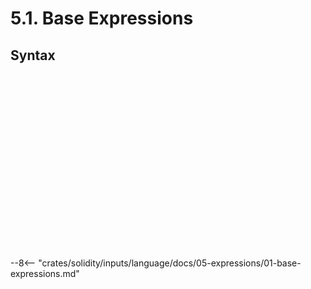 <!-- This file is generated automatically by infrastructure scripts. Please don't edit by hand. -->

# 5.1. Base Expressions

## Syntax

```{ .ebnf #Expression }

```

<pre ebnf-snippet="Expression" style="display: none;"><a href="#Expression"><span class="k">Expression</span></a><span class="o"> = </span><span class="cm">(* variant: *)</span><span class="o"> </span><a href="#AssignmentExpression"><span class="k">AssignmentExpression</span></a><br /><span class="o">           | </span><span class="cm">(* variant: *)</span><span class="o"> </span><a href="#ConditionalExpression"><span class="k">ConditionalExpression</span></a><br /><span class="o">           | </span><span class="cm">(* variant: *)</span><span class="o"> </span><a href="#OrExpression"><span class="k">OrExpression</span></a><br /><span class="o">           | </span><span class="cm">(* variant: *)</span><span class="o"> </span><a href="#AndExpression"><span class="k">AndExpression</span></a><br /><span class="o">           | </span><span class="cm">(* variant: *)</span><span class="o"> </span><a href="#EqualityExpression"><span class="k">EqualityExpression</span></a><br /><span class="o">           | </span><span class="cm">(* variant: *)</span><span class="o"> </span><a href="#InequalityExpression"><span class="k">InequalityExpression</span></a><br /><span class="o">           | </span><span class="cm">(* variant: *)</span><span class="o"> </span><a href="#BitwiseOrExpression"><span class="k">BitwiseOrExpression</span></a><br /><span class="o">           | </span><span class="cm">(* variant: *)</span><span class="o"> </span><a href="#BitwiseXorExpression"><span class="k">BitwiseXorExpression</span></a><br /><span class="o">           | </span><span class="cm">(* variant: *)</span><span class="o"> </span><a href="#BitwiseAndExpression"><span class="k">BitwiseAndExpression</span></a><br /><span class="o">           | </span><span class="cm">(* variant: *)</span><span class="o"> </span><a href="#ShiftExpression"><span class="k">ShiftExpression</span></a><br /><span class="o">           | </span><span class="cm">(* variant: *)</span><span class="o"> </span><a href="#AdditiveExpression"><span class="k">AdditiveExpression</span></a><br /><span class="o">           | </span><span class="cm">(* variant: *)</span><span class="o"> </span><a href="#MultiplicativeExpression"><span class="k">MultiplicativeExpression</span></a><br /><span class="o">           | </span><span class="cm">(* variant: *)</span><span class="o"> </span><a href="#ExponentiationExpression"><span class="k">ExponentiationExpression</span></a><br /><span class="o">           | </span><span class="cm">(* variant: *)</span><span class="o"> </span><a href="#PostfixExpression"><span class="k">PostfixExpression</span></a><br /><span class="o">           | </span><span class="cm">(* variant: *)</span><span class="o"> </span><a href="#PrefixExpression"><span class="k">PrefixExpression</span></a><br /><span class="o">           | </span><span class="cm">(* variant: *)</span><span class="o"> </span><a href="#FunctionCallExpression"><span class="k">FunctionCallExpression</span></a><br /><span class="o">           | </span><span class="cm">(* variant: *)</span><span class="o"> </span><a href="#CallOptionsExpression"><span class="k">CallOptionsExpression</span></a><br /><span class="o">           | </span><span class="cm">(* variant: *)</span><span class="o"> </span><a href="#MemberAccessExpression"><span class="k">MemberAccessExpression</span></a><br /><span class="o">           | </span><span class="cm">(* variant: *)</span><span class="o"> </span><a href="#IndexAccessExpression"><span class="k">IndexAccessExpression</span></a><br /><span class="o">           | </span><span class="cm">(* variant: *)</span><span class="o"> </span><a href="../03-primary-expressions#NewExpression"><span class="k">NewExpression</span></a><br /><span class="o">           | </span><span class="cm">(* variant: *)</span><span class="o"> </span><a href="../03-primary-expressions#TupleExpression"><span class="k">TupleExpression</span></a><br /><span class="o">           | </span><span class="cm">(* variant: *)</span><span class="o"> </span><a href="../03-primary-expressions#TypeExpression"><span class="k">TypeExpression</span></a><span class="o"> </span><span class="cm">(* Introduced in 0.5.3 *)</span><br /><span class="o">           | </span><span class="cm">(* variant: *)</span><span class="o"> </span><a href="../03-primary-expressions#ArrayExpression"><span class="k">ArrayExpression</span></a><br /><span class="o">           | </span><span class="cm">(* variant: *)</span><span class="o"> </span><a href="../04-numbers#HexNumberExpression"><span class="k">HexNumberExpression</span></a><br /><span class="o">           | </span><span class="cm">(* variant: *)</span><span class="o"> </span><a href="../04-numbers#DecimalNumberExpression"><span class="k">DecimalNumberExpression</span></a><br /><span class="o">           | </span><span class="cm">(* variant: *)</span><span class="o"> </span><a href="../05-strings#StringExpression"><span class="k">StringExpression</span></a><br /><span class="o">           | </span><span class="cm">(* variant: *)</span><span class="o"> </span><a href="../../03-types/02-elementary-types#ElementaryType"><span class="k">ElementaryType</span></a><br /><span class="o">           | </span><span class="cm">(* variant: *)</span><span class="o"> </span><a href="../../01-file-structure/08-keywords#PayableKeyword"><span class="k">PAYABLE_KEYWORD</span></a><span class="o"> </span><span class="cm">(* Introduced in 0.6.0 *)</span><br /><span class="o">           | </span><span class="cm">(* variant: *)</span><span class="o"> </span><a href="../../01-file-structure/08-keywords#ThisKeyword"><span class="k">THIS_KEYWORD</span></a><br /><span class="o">           | </span><span class="cm">(* variant: *)</span><span class="o"> </span><a href="../../01-file-structure/08-keywords#SuperKeyword"><span class="k">SUPER_KEYWORD</span></a><br /><span class="o">           | </span><span class="cm">(* variant: *)</span><span class="o"> </span><a href="../../01-file-structure/08-keywords#TrueKeyword"><span class="k">TRUE_KEYWORD</span></a><br /><span class="o">           | </span><span class="cm">(* variant: *)</span><span class="o"> </span><a href="../../01-file-structure/08-keywords#FalseKeyword"><span class="k">FALSE_KEYWORD</span></a><br /><span class="o">           | </span><span class="cm">(* variant: *)</span><span class="o"> </span><a href="../06-identifiers#Identifier"><span class="k">IDENTIFIER</span></a><span class="o">;</span></pre>

```{ .ebnf #AssignmentExpression }

```

<pre ebnf-snippet="AssignmentExpression" style="display: none;"><span class="cm">(* Left-associative binary operator *)</span><br /><a href="#AssignmentExpression"><span class="k">AssignmentExpression</span></a><span class="o"> = </span><span class="cm">(* left_operand: *)</span><span class="o"> </span><a href="#Expression"><span class="k">Expression</span></a><br /><span class="o">                       </span><span class="cm">(* operator: *)</span><span class="o"> </span><a href="../../01-file-structure/09-punctuation#Equal"><span class="k">EQUAL</span></a><br /><span class="o">                       </span><span class="cm">(* right_operand: *)</span><span class="o"> </span><a href="#Expression"><span class="k">Expression</span></a><span class="o">;</span><br /><br /><span class="cm">(* Left-associative binary operator *)</span><br /><a href="#AssignmentExpression"><span class="k">AssignmentExpression</span></a><span class="o"> = </span><span class="cm">(* left_operand: *)</span><span class="o"> </span><a href="#Expression"><span class="k">Expression</span></a><br /><span class="o">                       </span><span class="cm">(* operator: *)</span><span class="o"> </span><a href="../../01-file-structure/09-punctuation#BarEqual"><span class="k">BAR_EQUAL</span></a><br /><span class="o">                       </span><span class="cm">(* right_operand: *)</span><span class="o"> </span><a href="#Expression"><span class="k">Expression</span></a><span class="o">;</span><br /><br /><span class="cm">(* Left-associative binary operator *)</span><br /><a href="#AssignmentExpression"><span class="k">AssignmentExpression</span></a><span class="o"> = </span><span class="cm">(* left_operand: *)</span><span class="o"> </span><a href="#Expression"><span class="k">Expression</span></a><br /><span class="o">                       </span><span class="cm">(* operator: *)</span><span class="o"> </span><a href="../../01-file-structure/09-punctuation#PlusEqual"><span class="k">PLUS_EQUAL</span></a><br /><span class="o">                       </span><span class="cm">(* right_operand: *)</span><span class="o"> </span><a href="#Expression"><span class="k">Expression</span></a><span class="o">;</span><br /><br /><span class="cm">(* Left-associative binary operator *)</span><br /><a href="#AssignmentExpression"><span class="k">AssignmentExpression</span></a><span class="o"> = </span><span class="cm">(* left_operand: *)</span><span class="o"> </span><a href="#Expression"><span class="k">Expression</span></a><br /><span class="o">                       </span><span class="cm">(* operator: *)</span><span class="o"> </span><a href="../../01-file-structure/09-punctuation#MinusEqual"><span class="k">MINUS_EQUAL</span></a><br /><span class="o">                       </span><span class="cm">(* right_operand: *)</span><span class="o"> </span><a href="#Expression"><span class="k">Expression</span></a><span class="o">;</span><br /><br /><span class="cm">(* Left-associative binary operator *)</span><br /><a href="#AssignmentExpression"><span class="k">AssignmentExpression</span></a><span class="o"> = </span><span class="cm">(* left_operand: *)</span><span class="o"> </span><a href="#Expression"><span class="k">Expression</span></a><br /><span class="o">                       </span><span class="cm">(* operator: *)</span><span class="o"> </span><a href="../../01-file-structure/09-punctuation#CaretEqual"><span class="k">CARET_EQUAL</span></a><br /><span class="o">                       </span><span class="cm">(* right_operand: *)</span><span class="o"> </span><a href="#Expression"><span class="k">Expression</span></a><span class="o">;</span><br /><br /><span class="cm">(* Left-associative binary operator *)</span><br /><a href="#AssignmentExpression"><span class="k">AssignmentExpression</span></a><span class="o"> = </span><span class="cm">(* left_operand: *)</span><span class="o"> </span><a href="#Expression"><span class="k">Expression</span></a><br /><span class="o">                       </span><span class="cm">(* operator: *)</span><span class="o"> </span><a href="../../01-file-structure/09-punctuation#SlashEqual"><span class="k">SLASH_EQUAL</span></a><br /><span class="o">                       </span><span class="cm">(* right_operand: *)</span><span class="o"> </span><a href="#Expression"><span class="k">Expression</span></a><span class="o">;</span><br /><br /><span class="cm">(* Left-associative binary operator *)</span><br /><a href="#AssignmentExpression"><span class="k">AssignmentExpression</span></a><span class="o"> = </span><span class="cm">(* left_operand: *)</span><span class="o"> </span><a href="#Expression"><span class="k">Expression</span></a><br /><span class="o">                       </span><span class="cm">(* operator: *)</span><span class="o"> </span><a href="../../01-file-structure/09-punctuation#PercentEqual"><span class="k">PERCENT_EQUAL</span></a><br /><span class="o">                       </span><span class="cm">(* right_operand: *)</span><span class="o"> </span><a href="#Expression"><span class="k">Expression</span></a><span class="o">;</span><br /><br /><span class="cm">(* Left-associative binary operator *)</span><br /><a href="#AssignmentExpression"><span class="k">AssignmentExpression</span></a><span class="o"> = </span><span class="cm">(* left_operand: *)</span><span class="o"> </span><a href="#Expression"><span class="k">Expression</span></a><br /><span class="o">                       </span><span class="cm">(* operator: *)</span><span class="o"> </span><a href="../../01-file-structure/09-punctuation#AsteriskEqual"><span class="k">ASTERISK_EQUAL</span></a><br /><span class="o">                       </span><span class="cm">(* right_operand: *)</span><span class="o"> </span><a href="#Expression"><span class="k">Expression</span></a><span class="o">;</span><br /><br /><span class="cm">(* Left-associative binary operator *)</span><br /><a href="#AssignmentExpression"><span class="k">AssignmentExpression</span></a><span class="o"> = </span><span class="cm">(* left_operand: *)</span><span class="o"> </span><a href="#Expression"><span class="k">Expression</span></a><br /><span class="o">                       </span><span class="cm">(* operator: *)</span><span class="o"> </span><a href="../../01-file-structure/09-punctuation#AmpersandEqual"><span class="k">AMPERSAND_EQUAL</span></a><br /><span class="o">                       </span><span class="cm">(* right_operand: *)</span><span class="o"> </span><a href="#Expression"><span class="k">Expression</span></a><span class="o">;</span><br /><br /><span class="cm">(* Left-associative binary operator *)</span><br /><a href="#AssignmentExpression"><span class="k">AssignmentExpression</span></a><span class="o"> = </span><span class="cm">(* left_operand: *)</span><span class="o"> </span><a href="#Expression"><span class="k">Expression</span></a><br /><span class="o">                       </span><span class="cm">(* operator: *)</span><span class="o"> </span><a href="../../01-file-structure/09-punctuation#LessThanLessThanEqual"><span class="k">LESS_THAN_LESS_THAN_EQUAL</span></a><br /><span class="o">                       </span><span class="cm">(* right_operand: *)</span><span class="o"> </span><a href="#Expression"><span class="k">Expression</span></a><span class="o">;</span><br /><br /><span class="cm">(* Left-associative binary operator *)</span><br /><a href="#AssignmentExpression"><span class="k">AssignmentExpression</span></a><span class="o"> = </span><span class="cm">(* left_operand: *)</span><span class="o"> </span><a href="#Expression"><span class="k">Expression</span></a><br /><span class="o">                       </span><span class="cm">(* operator: *)</span><span class="o"> </span><a href="../../01-file-structure/09-punctuation#GreaterThanGreaterThanEqual"><span class="k">GREATER_THAN_GREATER_THAN_EQUAL</span></a><br /><span class="o">                       </span><span class="cm">(* right_operand: *)</span><span class="o"> </span><a href="#Expression"><span class="k">Expression</span></a><span class="o">;</span><br /><br /><span class="cm">(* Left-associative binary operator *)</span><br /><a href="#AssignmentExpression"><span class="k">AssignmentExpression</span></a><span class="o"> = </span><span class="cm">(* left_operand: *)</span><span class="o"> </span><a href="#Expression"><span class="k">Expression</span></a><br /><span class="o">                       </span><span class="cm">(* operator: *)</span><span class="o"> </span><a href="../../01-file-structure/09-punctuation#GreaterThanGreaterThanGreaterThanEqual"><span class="k">GREATER_THAN_GREATER_THAN_GREATER_THAN_EQUAL</span></a><br /><span class="o">                       </span><span class="cm">(* right_operand: *)</span><span class="o"> </span><a href="#Expression"><span class="k">Expression</span></a><span class="o">;</span></pre>

```{ .ebnf #ConditionalExpression }

```

<pre ebnf-snippet="ConditionalExpression" style="display: none;"><span class="cm">(* Postfix unary operator *)</span><br /><a href="#ConditionalExpression"><span class="k">ConditionalExpression</span></a><span class="o"> = </span><span class="cm">(* operand: *)</span><span class="o"> </span><a href="#Expression"><span class="k">Expression</span></a><br /><span class="o">                        </span><span class="cm">(* question_mark: *)</span><span class="o"> </span><a href="../../01-file-structure/09-punctuation#QuestionMark"><span class="k">QUESTION_MARK</span></a><br /><span class="o">                        </span><span class="cm">(* true_expression: *)</span><span class="o"> </span><a href="#Expression"><span class="k">Expression</span></a><br /><span class="o">                        </span><span class="cm">(* colon: *)</span><span class="o"> </span><a href="../../01-file-structure/09-punctuation#Colon"><span class="k">COLON</span></a><br /><span class="o">                        </span><span class="cm">(* false_expression: *)</span><span class="o"> </span><a href="#Expression"><span class="k">Expression</span></a><span class="o">;</span></pre>

```{ .ebnf #OrExpression }

```

<pre ebnf-snippet="OrExpression" style="display: none;"><span class="cm">(* Left-associative binary operator *)</span><br /><a href="#OrExpression"><span class="k">OrExpression</span></a><span class="o"> = </span><span class="cm">(* left_operand: *)</span><span class="o"> </span><a href="#Expression"><span class="k">Expression</span></a><br /><span class="o">               </span><span class="cm">(* operator: *)</span><span class="o"> </span><a href="../../01-file-structure/09-punctuation#BarBar"><span class="k">BAR_BAR</span></a><br /><span class="o">               </span><span class="cm">(* right_operand: *)</span><span class="o"> </span><a href="#Expression"><span class="k">Expression</span></a><span class="o">;</span></pre>

```{ .ebnf #AndExpression }

```

<pre ebnf-snippet="AndExpression" style="display: none;"><span class="cm">(* Left-associative binary operator *)</span><br /><a href="#AndExpression"><span class="k">AndExpression</span></a><span class="o"> = </span><span class="cm">(* left_operand: *)</span><span class="o"> </span><a href="#Expression"><span class="k">Expression</span></a><br /><span class="o">                </span><span class="cm">(* operator: *)</span><span class="o"> </span><a href="../../01-file-structure/09-punctuation#AmpersandAmpersand"><span class="k">AMPERSAND_AMPERSAND</span></a><br /><span class="o">                </span><span class="cm">(* right_operand: *)</span><span class="o"> </span><a href="#Expression"><span class="k">Expression</span></a><span class="o">;</span></pre>

```{ .ebnf #EqualityExpression }

```

<pre ebnf-snippet="EqualityExpression" style="display: none;"><span class="cm">(* Left-associative binary operator *)</span><br /><a href="#EqualityExpression"><span class="k">EqualityExpression</span></a><span class="o"> = </span><span class="cm">(* left_operand: *)</span><span class="o"> </span><a href="#Expression"><span class="k">Expression</span></a><br /><span class="o">                     </span><span class="cm">(* operator: *)</span><span class="o"> </span><a href="../../01-file-structure/09-punctuation#EqualEqual"><span class="k">EQUAL_EQUAL</span></a><br /><span class="o">                     </span><span class="cm">(* right_operand: *)</span><span class="o"> </span><a href="#Expression"><span class="k">Expression</span></a><span class="o">;</span><br /><br /><span class="cm">(* Left-associative binary operator *)</span><br /><a href="#EqualityExpression"><span class="k">EqualityExpression</span></a><span class="o"> = </span><span class="cm">(* left_operand: *)</span><span class="o"> </span><a href="#Expression"><span class="k">Expression</span></a><br /><span class="o">                     </span><span class="cm">(* operator: *)</span><span class="o"> </span><a href="../../01-file-structure/09-punctuation#BangEqual"><span class="k">BANG_EQUAL</span></a><br /><span class="o">                     </span><span class="cm">(* right_operand: *)</span><span class="o"> </span><a href="#Expression"><span class="k">Expression</span></a><span class="o">;</span></pre>

```{ .ebnf #InequalityExpression }

```

<pre ebnf-snippet="InequalityExpression" style="display: none;"><span class="cm">(* Left-associative binary operator *)</span><br /><a href="#InequalityExpression"><span class="k">InequalityExpression</span></a><span class="o"> = </span><span class="cm">(* left_operand: *)</span><span class="o"> </span><a href="#Expression"><span class="k">Expression</span></a><br /><span class="o">                       </span><span class="cm">(* operator: *)</span><span class="o"> </span><a href="../../01-file-structure/09-punctuation#LessThan"><span class="k">LESS_THAN</span></a><br /><span class="o">                       </span><span class="cm">(* right_operand: *)</span><span class="o"> </span><a href="#Expression"><span class="k">Expression</span></a><span class="o">;</span><br /><br /><span class="cm">(* Left-associative binary operator *)</span><br /><a href="#InequalityExpression"><span class="k">InequalityExpression</span></a><span class="o"> = </span><span class="cm">(* left_operand: *)</span><span class="o"> </span><a href="#Expression"><span class="k">Expression</span></a><br /><span class="o">                       </span><span class="cm">(* operator: *)</span><span class="o"> </span><a href="../../01-file-structure/09-punctuation#GreaterThan"><span class="k">GREATER_THAN</span></a><br /><span class="o">                       </span><span class="cm">(* right_operand: *)</span><span class="o"> </span><a href="#Expression"><span class="k">Expression</span></a><span class="o">;</span><br /><br /><span class="cm">(* Left-associative binary operator *)</span><br /><a href="#InequalityExpression"><span class="k">InequalityExpression</span></a><span class="o"> = </span><span class="cm">(* left_operand: *)</span><span class="o"> </span><a href="#Expression"><span class="k">Expression</span></a><br /><span class="o">                       </span><span class="cm">(* operator: *)</span><span class="o"> </span><a href="../../01-file-structure/09-punctuation#LessThanEqual"><span class="k">LESS_THAN_EQUAL</span></a><br /><span class="o">                       </span><span class="cm">(* right_operand: *)</span><span class="o"> </span><a href="#Expression"><span class="k">Expression</span></a><span class="o">;</span><br /><br /><span class="cm">(* Left-associative binary operator *)</span><br /><a href="#InequalityExpression"><span class="k">InequalityExpression</span></a><span class="o"> = </span><span class="cm">(* left_operand: *)</span><span class="o"> </span><a href="#Expression"><span class="k">Expression</span></a><br /><span class="o">                       </span><span class="cm">(* operator: *)</span><span class="o"> </span><a href="../../01-file-structure/09-punctuation#GreaterThanEqual"><span class="k">GREATER_THAN_EQUAL</span></a><br /><span class="o">                       </span><span class="cm">(* right_operand: *)</span><span class="o"> </span><a href="#Expression"><span class="k">Expression</span></a><span class="o">;</span></pre>

```{ .ebnf #BitwiseOrExpression }

```

<pre ebnf-snippet="BitwiseOrExpression" style="display: none;"><span class="cm">(* Left-associative binary operator *)</span><br /><a href="#BitwiseOrExpression"><span class="k">BitwiseOrExpression</span></a><span class="o"> = </span><span class="cm">(* left_operand: *)</span><span class="o"> </span><a href="#Expression"><span class="k">Expression</span></a><br /><span class="o">                      </span><span class="cm">(* operator: *)</span><span class="o"> </span><a href="../../01-file-structure/09-punctuation#Bar"><span class="k">BAR</span></a><br /><span class="o">                      </span><span class="cm">(* right_operand: *)</span><span class="o"> </span><a href="#Expression"><span class="k">Expression</span></a><span class="o">;</span></pre>

```{ .ebnf #BitwiseXorExpression }

```

<pre ebnf-snippet="BitwiseXorExpression" style="display: none;"><span class="cm">(* Left-associative binary operator *)</span><br /><a href="#BitwiseXorExpression"><span class="k">BitwiseXorExpression</span></a><span class="o"> = </span><span class="cm">(* left_operand: *)</span><span class="o"> </span><a href="#Expression"><span class="k">Expression</span></a><br /><span class="o">                       </span><span class="cm">(* operator: *)</span><span class="o"> </span><a href="../../01-file-structure/09-punctuation#Caret"><span class="k">CARET</span></a><br /><span class="o">                       </span><span class="cm">(* right_operand: *)</span><span class="o"> </span><a href="#Expression"><span class="k">Expression</span></a><span class="o">;</span></pre>

```{ .ebnf #BitwiseAndExpression }

```

<pre ebnf-snippet="BitwiseAndExpression" style="display: none;"><span class="cm">(* Left-associative binary operator *)</span><br /><a href="#BitwiseAndExpression"><span class="k">BitwiseAndExpression</span></a><span class="o"> = </span><span class="cm">(* left_operand: *)</span><span class="o"> </span><a href="#Expression"><span class="k">Expression</span></a><br /><span class="o">                       </span><span class="cm">(* operator: *)</span><span class="o"> </span><a href="../../01-file-structure/09-punctuation#Ampersand"><span class="k">AMPERSAND</span></a><br /><span class="o">                       </span><span class="cm">(* right_operand: *)</span><span class="o"> </span><a href="#Expression"><span class="k">Expression</span></a><span class="o">;</span></pre>

```{ .ebnf #ShiftExpression }

```

<pre ebnf-snippet="ShiftExpression" style="display: none;"><span class="cm">(* Left-associative binary operator *)</span><br /><a href="#ShiftExpression"><span class="k">ShiftExpression</span></a><span class="o"> = </span><span class="cm">(* left_operand: *)</span><span class="o"> </span><a href="#Expression"><span class="k">Expression</span></a><br /><span class="o">                  </span><span class="cm">(* operator: *)</span><span class="o"> </span><a href="../../01-file-structure/09-punctuation#LessThanLessThan"><span class="k">LESS_THAN_LESS_THAN</span></a><br /><span class="o">                  </span><span class="cm">(* right_operand: *)</span><span class="o"> </span><a href="#Expression"><span class="k">Expression</span></a><span class="o">;</span><br /><br /><span class="cm">(* Left-associative binary operator *)</span><br /><a href="#ShiftExpression"><span class="k">ShiftExpression</span></a><span class="o"> = </span><span class="cm">(* left_operand: *)</span><span class="o"> </span><a href="#Expression"><span class="k">Expression</span></a><br /><span class="o">                  </span><span class="cm">(* operator: *)</span><span class="o"> </span><a href="../../01-file-structure/09-punctuation#GreaterThanGreaterThan"><span class="k">GREATER_THAN_GREATER_THAN</span></a><br /><span class="o">                  </span><span class="cm">(* right_operand: *)</span><span class="o"> </span><a href="#Expression"><span class="k">Expression</span></a><span class="o">;</span><br /><br /><span class="cm">(* Left-associative binary operator *)</span><br /><a href="#ShiftExpression"><span class="k">ShiftExpression</span></a><span class="o"> = </span><span class="cm">(* left_operand: *)</span><span class="o"> </span><a href="#Expression"><span class="k">Expression</span></a><br /><span class="o">                  </span><span class="cm">(* operator: *)</span><span class="o"> </span><a href="../../01-file-structure/09-punctuation#GreaterThanGreaterThanGreaterThan"><span class="k">GREATER_THAN_GREATER_THAN_GREATER_THAN</span></a><br /><span class="o">                  </span><span class="cm">(* right_operand: *)</span><span class="o"> </span><a href="#Expression"><span class="k">Expression</span></a><span class="o">;</span></pre>

```{ .ebnf #AdditiveExpression }

```

<pre ebnf-snippet="AdditiveExpression" style="display: none;"><span class="cm">(* Left-associative binary operator *)</span><br /><a href="#AdditiveExpression"><span class="k">AdditiveExpression</span></a><span class="o"> = </span><span class="cm">(* left_operand: *)</span><span class="o"> </span><a href="#Expression"><span class="k">Expression</span></a><br /><span class="o">                     </span><span class="cm">(* operator: *)</span><span class="o"> </span><a href="../../01-file-structure/09-punctuation#Plus"><span class="k">PLUS</span></a><br /><span class="o">                     </span><span class="cm">(* right_operand: *)</span><span class="o"> </span><a href="#Expression"><span class="k">Expression</span></a><span class="o">;</span><br /><br /><span class="cm">(* Left-associative binary operator *)</span><br /><a href="#AdditiveExpression"><span class="k">AdditiveExpression</span></a><span class="o"> = </span><span class="cm">(* left_operand: *)</span><span class="o"> </span><a href="#Expression"><span class="k">Expression</span></a><br /><span class="o">                     </span><span class="cm">(* operator: *)</span><span class="o"> </span><a href="../../01-file-structure/09-punctuation#Minus"><span class="k">MINUS</span></a><br /><span class="o">                     </span><span class="cm">(* right_operand: *)</span><span class="o"> </span><a href="#Expression"><span class="k">Expression</span></a><span class="o">;</span></pre>

```{ .ebnf #MultiplicativeExpression }

```

<pre ebnf-snippet="MultiplicativeExpression" style="display: none;"><span class="cm">(* Left-associative binary operator *)</span><br /><a href="#MultiplicativeExpression"><span class="k">MultiplicativeExpression</span></a><span class="o"> = </span><span class="cm">(* left_operand: *)</span><span class="o"> </span><a href="#Expression"><span class="k">Expression</span></a><br /><span class="o">                           </span><span class="cm">(* operator: *)</span><span class="o"> </span><a href="../../01-file-structure/09-punctuation#Asterisk"><span class="k">ASTERISK</span></a><br /><span class="o">                           </span><span class="cm">(* right_operand: *)</span><span class="o"> </span><a href="#Expression"><span class="k">Expression</span></a><span class="o">;</span><br /><br /><span class="cm">(* Left-associative binary operator *)</span><br /><a href="#MultiplicativeExpression"><span class="k">MultiplicativeExpression</span></a><span class="o"> = </span><span class="cm">(* left_operand: *)</span><span class="o"> </span><a href="#Expression"><span class="k">Expression</span></a><br /><span class="o">                           </span><span class="cm">(* operator: *)</span><span class="o"> </span><a href="../../01-file-structure/09-punctuation#Slash"><span class="k">SLASH</span></a><br /><span class="o">                           </span><span class="cm">(* right_operand: *)</span><span class="o"> </span><a href="#Expression"><span class="k">Expression</span></a><span class="o">;</span><br /><br /><span class="cm">(* Left-associative binary operator *)</span><br /><a href="#MultiplicativeExpression"><span class="k">MultiplicativeExpression</span></a><span class="o"> = </span><span class="cm">(* left_operand: *)</span><span class="o"> </span><a href="#Expression"><span class="k">Expression</span></a><br /><span class="o">                           </span><span class="cm">(* operator: *)</span><span class="o"> </span><a href="../../01-file-structure/09-punctuation#Percent"><span class="k">PERCENT</span></a><br /><span class="o">                           </span><span class="cm">(* right_operand: *)</span><span class="o"> </span><a href="#Expression"><span class="k">Expression</span></a><span class="o">;</span></pre>

```{ .ebnf #ExponentiationExpression }

```

<pre ebnf-snippet="ExponentiationExpression" style="display: none;"><span class="cm">(* Left-associative binary operator *)</span><br /><span class="cm">(* Deprecated in 0.8.0 *)</span><br /><a href="#ExponentiationExpression"><span class="k">ExponentiationExpression</span></a><span class="o"> = </span><span class="cm">(* left_operand: *)</span><span class="o"> </span><a href="#Expression"><span class="k">Expression</span></a><br /><span class="o">                           </span><span class="cm">(* operator: *)</span><span class="o"> </span><a href="../../01-file-structure/09-punctuation#AsteriskAsterisk"><span class="k">ASTERISK_ASTERISK</span></a><br /><span class="o">                           </span><span class="cm">(* right_operand: *)</span><span class="o"> </span><a href="#Expression"><span class="k">Expression</span></a><span class="o">;</span><br /><br /><span class="cm">(* Right-associative binary operator *)</span><br /><span class="cm">(* Introduced in 0.8.0 *)</span><br /><a href="#ExponentiationExpression"><span class="k">ExponentiationExpression</span></a><span class="o"> = </span><span class="cm">(* left_operand: *)</span><span class="o"> </span><a href="#Expression"><span class="k">Expression</span></a><br /><span class="o">                           </span><span class="cm">(* operator: *)</span><span class="o"> </span><a href="../../01-file-structure/09-punctuation#AsteriskAsterisk"><span class="k">ASTERISK_ASTERISK</span></a><br /><span class="o">                           </span><span class="cm">(* right_operand: *)</span><span class="o"> </span><a href="#Expression"><span class="k">Expression</span></a><span class="o">;</span></pre>

```{ .ebnf #PostfixExpression }

```

<pre ebnf-snippet="PostfixExpression" style="display: none;"><span class="cm">(* Postfix unary operator *)</span><br /><a href="#PostfixExpression"><span class="k">PostfixExpression</span></a><span class="o"> = </span><span class="cm">(* operand: *)</span><span class="o"> </span><a href="#Expression"><span class="k">Expression</span></a><br /><span class="o">                    </span><span class="cm">(* operator: *)</span><span class="o"> </span><a href="../../01-file-structure/09-punctuation#PlusPlus"><span class="k">PLUS_PLUS</span></a><span class="o">;</span><br /><br /><span class="cm">(* Postfix unary operator *)</span><br /><a href="#PostfixExpression"><span class="k">PostfixExpression</span></a><span class="o"> = </span><span class="cm">(* operand: *)</span><span class="o"> </span><a href="#Expression"><span class="k">Expression</span></a><br /><span class="o">                    </span><span class="cm">(* operator: *)</span><span class="o"> </span><a href="../../01-file-structure/09-punctuation#MinusMinus"><span class="k">MINUS_MINUS</span></a><span class="o">;</span></pre>

```{ .ebnf #PrefixExpression }

```

<pre ebnf-snippet="PrefixExpression" style="display: none;"><span class="cm">(* Prefix unary operator *)</span><br /><a href="#PrefixExpression"><span class="k">PrefixExpression</span></a><span class="o"> = </span><span class="cm">(* operator: *)</span><span class="o"> </span><a href="../../01-file-structure/09-punctuation#PlusPlus"><span class="k">PLUS_PLUS</span></a><br /><span class="o">                   </span><span class="cm">(* operand: *)</span><span class="o"> </span><a href="#Expression"><span class="k">Expression</span></a><span class="o">;</span><br /><br /><span class="cm">(* Prefix unary operator *)</span><br /><a href="#PrefixExpression"><span class="k">PrefixExpression</span></a><span class="o"> = </span><span class="cm">(* operator: *)</span><span class="o"> </span><a href="../../01-file-structure/09-punctuation#MinusMinus"><span class="k">MINUS_MINUS</span></a><br /><span class="o">                   </span><span class="cm">(* operand: *)</span><span class="o"> </span><a href="#Expression"><span class="k">Expression</span></a><span class="o">;</span><br /><br /><span class="cm">(* Prefix unary operator *)</span><br /><a href="#PrefixExpression"><span class="k">PrefixExpression</span></a><span class="o"> = </span><span class="cm">(* operator: *)</span><span class="o"> </span><a href="../../01-file-structure/09-punctuation#Tilde"><span class="k">TILDE</span></a><br /><span class="o">                   </span><span class="cm">(* operand: *)</span><span class="o"> </span><a href="#Expression"><span class="k">Expression</span></a><span class="o">;</span><br /><br /><span class="cm">(* Prefix unary operator *)</span><br /><a href="#PrefixExpression"><span class="k">PrefixExpression</span></a><span class="o"> = </span><span class="cm">(* operator: *)</span><span class="o"> </span><a href="../../01-file-structure/09-punctuation#Bang"><span class="k">BANG</span></a><br /><span class="o">                   </span><span class="cm">(* operand: *)</span><span class="o"> </span><a href="#Expression"><span class="k">Expression</span></a><span class="o">;</span><br /><br /><span class="cm">(* Prefix unary operator *)</span><br /><a href="#PrefixExpression"><span class="k">PrefixExpression</span></a><span class="o"> = </span><span class="cm">(* operator: *)</span><span class="o"> </span><a href="../../01-file-structure/09-punctuation#Minus"><span class="k">MINUS</span></a><br /><span class="o">                   </span><span class="cm">(* operand: *)</span><span class="o"> </span><a href="#Expression"><span class="k">Expression</span></a><span class="o">;</span><br /><br /><span class="cm">(* Prefix unary operator *)</span><br /><span class="cm">(* Deprecated in 0.5.0 *)</span><br /><a href="#PrefixExpression"><span class="k">PrefixExpression</span></a><span class="o"> = </span><span class="cm">(* operator: *)</span><span class="o"> </span><a href="../../01-file-structure/09-punctuation#Plus"><span class="k">PLUS</span></a><br /><span class="o">                   </span><span class="cm">(* operand: *)</span><span class="o"> </span><a href="#Expression"><span class="k">Expression</span></a><span class="o">;</span><br /><br /><span class="cm">(* Prefix unary operator *)</span><br /><a href="#PrefixExpression"><span class="k">PrefixExpression</span></a><span class="o"> = </span><span class="cm">(* operator: *)</span><span class="o"> </span><a href="../../01-file-structure/08-keywords#DeleteKeyword"><span class="k">DELETE_KEYWORD</span></a><br /><span class="o">                   </span><span class="cm">(* operand: *)</span><span class="o"> </span><a href="#Expression"><span class="k">Expression</span></a><span class="o">;</span></pre>

```{ .ebnf #FunctionCallExpression }

```

<pre ebnf-snippet="FunctionCallExpression" style="display: none;"><span class="cm">(* Postfix unary operator *)</span><br /><a href="#FunctionCallExpression"><span class="k">FunctionCallExpression</span></a><span class="o"> = </span><span class="cm">(* operand: *)</span><span class="o"> </span><a href="#Expression"><span class="k">Expression</span></a><br /><span class="o">                         </span><span class="cm">(* arguments: *)</span><span class="o"> </span><a href="../02-function-calls#ArgumentsDeclaration"><span class="k">ArgumentsDeclaration</span></a><span class="o">;</span></pre>

```{ .ebnf #CallOptionsExpression }

```

<pre ebnf-snippet="CallOptionsExpression" style="display: none;"><span class="cm">(* Postfix unary operator *)</span><br /><span class="cm">(* Introduced in 0.6.2 *)</span><br /><a href="#CallOptionsExpression"><span class="k">CallOptionsExpression</span></a><span class="o"> = </span><span class="cm">(* operand: *)</span><span class="o"> </span><a href="#Expression"><span class="k">Expression</span></a><br /><span class="o">                        </span><span class="cm">(* open_brace: *)</span><span class="o"> </span><a href="../../01-file-structure/09-punctuation#OpenBrace"><span class="k">OPEN_BRACE</span></a><br /><span class="o">                        </span><span class="cm">(* options: *)</span><span class="o"> </span><a href="../02-function-calls#CallOptions"><span class="k">CallOptions</span></a><br /><span class="o">                        </span><span class="cm">(* close_brace: *)</span><span class="o"> </span><a href="../../01-file-structure/09-punctuation#CloseBrace"><span class="k">CLOSE_BRACE</span></a><span class="o">;</span></pre>

```{ .ebnf #MemberAccessExpression }

```

<pre ebnf-snippet="MemberAccessExpression" style="display: none;"><span class="cm">(* Postfix unary operator *)</span><br /><a href="#MemberAccessExpression"><span class="k">MemberAccessExpression</span></a><span class="o"> = </span><span class="cm">(* operand: *)</span><span class="o"> </span><a href="#Expression"><span class="k">Expression</span></a><br /><span class="o">                         </span><span class="cm">(* period: *)</span><span class="o"> </span><a href="../../01-file-structure/09-punctuation#Period"><span class="k">PERIOD</span></a><br /><span class="o">                         </span><span class="cm">(* member: *)</span><span class="o"> </span><a href="../06-identifiers#Identifier"><span class="k">IDENTIFIER</span></a><span class="o">;</span></pre>

```{ .ebnf #IndexAccessExpression }

```

<pre ebnf-snippet="IndexAccessExpression" style="display: none;"><span class="cm">(* Postfix unary operator *)</span><br /><a href="#IndexAccessExpression"><span class="k">IndexAccessExpression</span></a><span class="o"> = </span><span class="cm">(* operand: *)</span><span class="o"> </span><a href="#Expression"><span class="k">Expression</span></a><br /><span class="o">                        </span><span class="cm">(* open_bracket: *)</span><span class="o"> </span><a href="../../01-file-structure/09-punctuation#OpenBracket"><span class="k">OPEN_BRACKET</span></a><br /><span class="o">                        </span><span class="cm">(* start: *)</span><span class="o"> </span><a href="#Expression"><span class="k">Expression</span></a><span class="o">?</span><br /><span class="o">                        </span><span class="cm">(* end: *)</span><span class="o"> </span><a href="#IndexAccessEnd"><span class="k">IndexAccessEnd</span></a><span class="o">?</span><br /><span class="o">                        </span><span class="cm">(* close_bracket: *)</span><span class="o"> </span><a href="../../01-file-structure/09-punctuation#CloseBracket"><span class="k">CLOSE_BRACKET</span></a><span class="o">;</span></pre>

```{ .ebnf #IndexAccessEnd }

```

<pre ebnf-snippet="IndexAccessEnd" style="display: none;"><a href="#IndexAccessEnd"><span class="k">IndexAccessEnd</span></a><span class="o"> = </span><span class="cm">(* colon: *)</span><span class="o"> </span><a href="../../01-file-structure/09-punctuation#Colon"><span class="k">COLON</span></a><br /><span class="o">                 </span><span class="cm">(* end: *)</span><span class="o"> </span><a href="#Expression"><span class="k">Expression</span></a><span class="o">?</span><span class="o">;</span></pre>

--8<-- "crates/solidity/inputs/language/docs/05-expressions/01-base-expressions.md"
